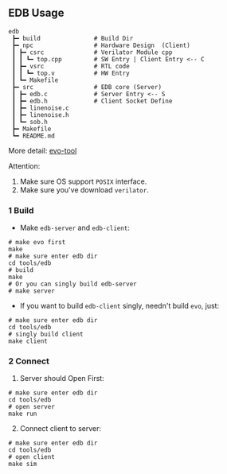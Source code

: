 
## EDB Usage

```
edb
 ┣━ build               # Build Dir
 ┣━ npc                 # Hardware Design  (Client)
 ┃ ┣━ csrc              # Verilator Module cpp
 ┃ ┃ ┗━ top.cpp         # SW Entry | Client Entry <-- C
 ┃ ┣━ vsrc              # RTL code
 ┃ ┃ ┗━ top.v           # HW Entry
 ┃ ┗━ Makefile
 ┣━ src                 # EDB core (Server)
 ┃ ┣━ edb.c             # Server Entry <-- S
 ┃ ┣━ edb.h             # Client Socket Define
 ┃ ┣━ linenoise.c
 ┃ ┣━ linenoise.h
 ┃ ┗━ sob.h
 ┣━ Makefile
 ┗━ README.md
```

More detail: [evo-tool](../../docs/evo-tool.md)

Attention: 
1. Make sure OS support `POSIX` interface.
2. Make sure you've download `verilator`.

### 1 Build

- Make `edb-server` and `edb-client`:

```shell
# make evo first
make
# make sure enter edb dir
cd tools/edb
# build
make
# Or you can singly build edb-server
# make server
```

- If you want to build `edb-client` singly, needn't build `evo`, just:
```shell
# make sure enter edb dir
cd tools/edb
# singly build client
make client
```


### 2 Connect

1. Server should Open First:
```shell
# make sure enter edb dir
cd tools/edb
# open server
make run
```


2. Connect client to server:
```shell
# make sure enter edb dir
cd tools/edb
# open client
make sim
```